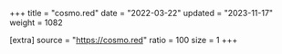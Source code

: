 +++
title = "cosmo.red"
date = "2022-03-22"
updated = "2023-11-17"
weight = 1082

[extra]
source = "https://cosmo.red"
ratio = 100
size = 1
+++
